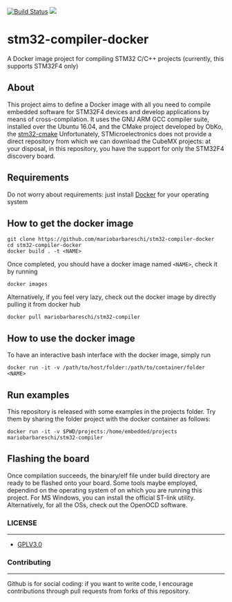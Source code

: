 [![Build Status](https://travis-ci.org/mariobarbareschi/stm32-compiler-docker.svg?branch=master)](https://travis-ci.org/mariobarbareschi/stm32-compiler-docker) [![](https://images.microbadger.com/badges/image/mariobarbareschi/stm32-compiler.svg)](https://microbadger.com/images/mariobarbareschi/stm32-compiler "Get your own image badge on microbadger.com")
# stm32-compiler-docker
A Docker image project for compiling STM32 C/C++ projects (currently, this supports STM32F4 only)

## About ##
This project aims to define a Docker image with all you need to compile embedded software for STM32F4 devices and develop applications by means of cross-compilation.
It uses the GNU ARM GCC compiler suite, installed over the Ubuntu 16.04, and the CMake project developed by ObKo, the [stm32-cmake](https://github.com/ObKo/stm32-cmake)
Unfortunately, STMicroelectronics does not provide a direct repository from which we can download the CubeMX projects: at your disposal, in this repository, you have the support for only the STM32F4 discovery board.

## Requirements ##
Do not worry about requirements: just install [Docker](https://www.docker.com) for your operating system

## How to get the docker image ##

    git clone https://github.com/mariobarbareschi/stm32-compiler-docker
    cd stm32-compiler-docker
    docker build . -t <NAME>

Once completed, you should have a docker image named `<NAME>`, check it by running

    docker images

Alternatively, if you feel very lazy, check out the docker image by directly pulling it from docker hub

    docker pull mariobarbareschi/stm32-compiler

## How to use the docker image ##
To have an interactive bash interface with the docker image, simply run

    docker run -it -v /path/to/host/folder:/path/to/container/folder <NAME>

## Run examples ##
This repository is released with some examples in the projects folder.
Try them by sharing the folder project with the docker container as follows:

    docker run -it -v $PWD/projects:/home/embedded/projects mariobarbareschi/stm32-compiler
    
## Flashing the board ##
Once compilation succeeds, the binary/elf file under build directory are ready to be flashed onto your board.
Some tools maybe employed, dependind on the operating system of on which you are running this project.
For MS Windows, you can install the official ST-link utility.
Alternatively, for all the OSs, check out the OpenOCD software.

### LICENSE ###
--------

* [GPLV3.0](https://www.gnu.org/licenses/licenses.html)

### Contributing ###
----------

Github is for social coding: if you want to write code, I encourage contributions through pull requests from forks of this repository.
